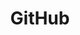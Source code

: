 ---
title: GitHub
icon: fa-github-square
priority: 3
url: "https://www.github.com/mitchlindsay"
phrase: "check out my projects on"
---